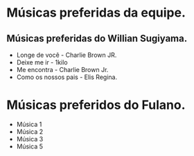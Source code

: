 # Músicas preferidas da equipe.

## Músicas preferidas do Willian Sugiyama.

* Longe de você - Charlie Brown JR.
* Deixe me ir - 1kilo
* Me encontra - Charlie Brown Jr.
* Como os nossos pais - Elis Regina.

# Músicas preferidos do Fulano.

* Música 1
* Música 2
* Música 3
* Música 5
